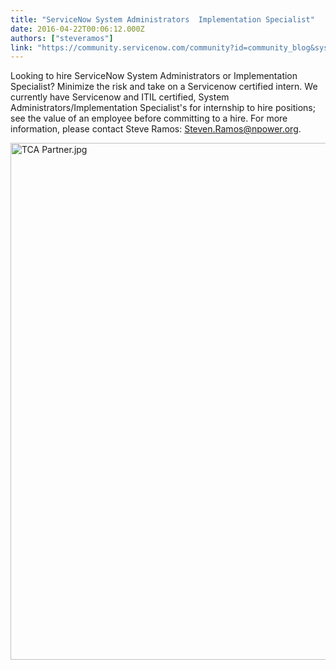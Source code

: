 ```yaml
---
title: "ServiceNow System Administrators  Implementation Specialist"
date: 2016-04-22T00:06:12.000Z
authors: ["steveramos"]
link: "https://community.servicenow.com/community?id=community_blog&sys_id=73ada6a9dbd0dbc01dcaf3231f96193f"
---
```

<p>Looking to hire ServiceNow System Administrators or Implementation Specialist? Minimize the risk and take on a Servicenow certified intern. We currently have Servicenow and ITIL certified, System Administrators/Implementation Specialist's for internship to hire positions; see the value of an employee before committing to a hire. For more information, please contact Steve Ramos: <a title="even.Ramos@npower.org" href="mailto:Steven.Ramos@npower.org">Steven.Ramos@npower.org</a>. </p><p></p><p><img  alt="TCA Partner.jpg" class="image-1 jive-image" src="4e2c918adb58d304b322f4621f96199e.iix" style="width: 620px; height: 827px; display: block; margin-left: auto; margin-right: auto;"/></p>